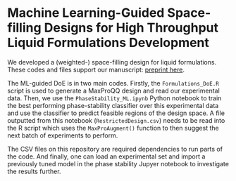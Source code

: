 # Machine Learning-Guided Space-filling Designs for High Throughput Liquid Formulations Development

We developed a (weighted-) space-filling design for liquid formulations. These codes and files support our manuscript: [preprint here](https://doi.org/10.26434/chemrxiv-2024-18rgd).

The ML-guided DoE is in two main codes. Firstly, the `Formulations_DoE.R` script is used to generate a MaxProQQ design and read our experimental data. Then, we use the `PhaseStability_ML.ipynb` Python notebook to train the best performing phase-stability classifier over this experimental data and use the classifier to predict feasible regions of the design space. A file outputted from this notebook (`RestrictedDesign.csv`) needs to be read into the R script which uses the `MaxProAugment()` function to then suggest the next batch of experiments to perform. 

The CSV files on this repository are required dependencies to run parts of the code. And finally, one can load an experimental set and import a previously tuned model in the phase stability Jupyer notebook to investigate the results further.


